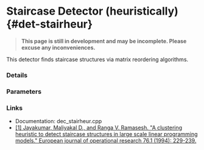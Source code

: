 # Staircase Detector (heuristically) {#det-stairheur}
> **This page is still in development and may be incomplete. Please excuse any inconveniences.**

This detector finds staircase structures via matrix reordering algorithms.

### Details

### Parameters

### Links
 * Documentation: dec_stairheur.cpp
 * [[1] Jayakumar, Maliyakal D., and Ranga V. Ramasesh. "A clustering heuristic to detect staircase structures in large scale linear programming models." European journal of operational research 76.1 (1994): 229-239.](https://www.sciencedirect.com/science/article/abs/pii/0377221794900191)
